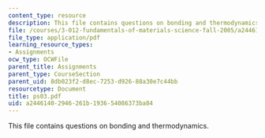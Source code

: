 ```yaml
---
content_type: resource
description: This file contains questions on bonding and thermodynamics.
file: /courses/3-012-fundamentals-of-materials-science-fall-2005/a24461402946261b193654086373ba84_ps03.pdf
file_type: application/pdf
learning_resource_types:
- Assignments
ocw_type: OCWFile
parent_title: Assignments
parent_type: CourseSection
parent_uid: 8db023f2-d8ec-7253-d926-88a30e7c44bb
resourcetype: Document
title: ps03.pdf
uid: a2446140-2946-261b-1936-54086373ba84
---
```

This file contains questions on bonding and thermodynamics.

